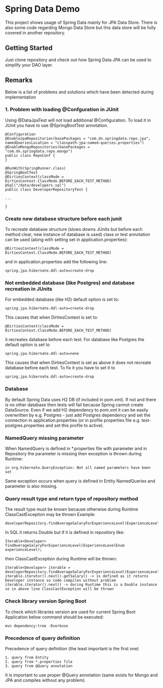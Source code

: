 # Spring Data Demo

This project shows usage of Spring Data mainly for JPA Data Store. There is also some code regarding Mongo Data Store but
this data store will be fully covered in another repository.

## Getting Started

Just clone repository and check out how Spring Data JPA can be used to simplify your DAO layer.

## Remarks

Below is a list of problems and solutions which have been detected during implementation

### 1. Problem with loading @Confguration in JUnit
 
Using @DataJpaTest will not load additional @Configuration. To load it in JUnit you have to use @SpringBootTest annotation.
 
```
@Configuration
@EnableJpaRepositories(basePackages = "com.dn.springdata.repo.jpa", namedQueriesLocation = "classpath:jpa-named-queries.properties")
@EnableMongoRepositories(basePackages = "com.dn.springdata.repo.mongo")
public class RepoConf {
}
```
```
@RunWith(SpringRunner.class)
@SpringBootTest
@DirtiesContext(classMode = DirtiesContext.ClassMode.BEFORE_EACH_TEST_METHOD)
@Sql("/data/developers.sql")
public class DeveloperRepositoryTest {

...

}
```

### Create new database structure before each junit

To recreate database structure (slows downs JUnits but before each method clear, new instance of database is used) class or test annotation can be used (along with setting set in application.properties):

```
@DirtiesContext(classMode = DirtiesContext.ClassMode.BEFORE_EACH_TEST_METHOD)
```

and in application.properties add the following line:

```
spring.jpa.hibernate.ddl-auto=create-drop
```

### Not embedded database (like Postgres) and database recreation in JUnits

For embedded database (like H2) default option is set to:
``` 
spring.jpa.hibernate.ddl-auto=create-drop
```
This causes that when DirtiesContext is set to:

```
@DirtiesContext(classMode = DirtiesContext.ClassMode.BEFORE_EACH_TEST_METHOD)
```
	
it recreates database before each test.
For database like Postgres the default option is set to
```
spring.jpa.hibernate.ddl-auto=none
```
This causes that when DirtiesContext is set as above it does not recreate database before each test.
To fix it you have to set it to
```
spring.jpa.hibernate.ddl-auto=create-drop
``` 

### Database

By default Spring Data uses H2 DB (if included in pom.xml). If not and there is no other database then tests will fail 
because Spring cannot create DataSource. Even if we add H2 dependency to pom.xml it can be easily overwritten by e.g. 
Postgres - just add Postgres dependency and set the connection in application.properties (or in profile properties file e.g. test-postgres.properties and set this profile to active).

### NamedQuery missing parameter

When NamedQuery is defined in *.properties file with parameter and in Repository the parameter is missing then exception 
is thrown during Runtime: 

```
in org.hibernate.QueryException: Not all named parameters have been set
```

Same exception occurs when query is defined in Entity NamedQueries and parameter is also missing.

### Query result type and return type of repository method 

The result type must be known because otherwise during Runtime ClassCastException may be thrown
Example:
```
developerRepository.findAverageSalaryForExperienceLevel(ExperienceLevelEnum.SENIOR);
```
In SQL it returns Double but if it is defined in repository like:
```
Iterable<Developer> findAverageSalaryForExperienceLevel(ExperienceLevelEnum experienceLevel);
```
then ClassCastException during Runtime will be thrown:
```
Iterable<Developer> iterable = developerRepository.findAverageSalaryForExperienceLevel(ExperienceLevelEnum.SENIOR);
iterable.iterator().next().getSalary() -> is defined as it returns Developer instance so code compiles without problem
iterable.iterator().next() -> during Runtime this is a Double instance so in above line ClassCastException will be thrown
```

### Check library version Spring Boot

To check which libraries version are used for current Spring Boot Application below command should be executed:
```
mvn dependency:tree -Dverbose
```

### Precedence of query definition
Precedence of query definition (the least important is the first one)
```
1. query from Entity 
2. query from *.properties file 
3. query from @Query annotation
```
It is important to use proper @Query annotation (same exists for Mongo and JPA and compiles without any problem).